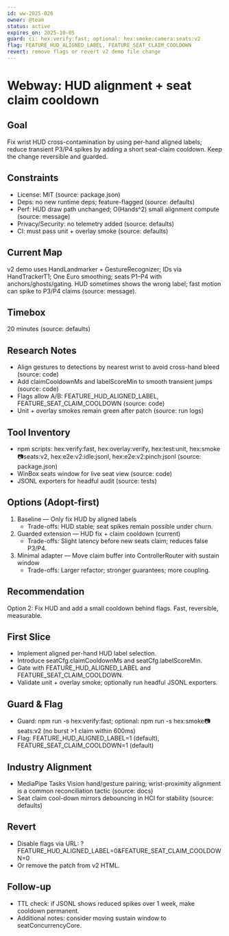 ```yaml
---
id: ww-2025-026
owner: @team
status: active
expires_on: 2025-10-05
guard: ci: hex:verify:fast; optional: hex:smoke:camera:seats:v2
flag: FEATURE_HUD_ALIGNED_LABEL, FEATURE_SEAT_CLAIM_COOLDOWN
revert: remove flags or revert v2 demo file change
---
```

# Webway: HUD alignment + seat claim cooldown

## Goal

Fix wrist HUD cross-contamination by using per-hand aligned labels; reduce transient P3/P4 spikes by adding a short seat-claim cooldown. Keep the change reversible and guarded.

## Constraints

- License: MIT (source: package.json)
- Deps: no new runtime deps; feature-flagged (source: defaults)
- Perf: HUD draw path unchanged; O(Hands^2) small alignment compute (source: message)
- Privacy/Security: no telemetry added (source: defaults)
- CI: must pass unit + overlay smoke (source: defaults)

## Current Map

v2 demo uses HandLandmarker + GestureRecognizer; IDs via HandTrackerT1; One Euro smoothing; seats P1–P4 with anchors/ghosts/gating. HUD sometimes shows the wrong label; fast motion can spike to P3/P4 claims (source: message).

## Timebox

20 minutes (source: defaults)

## Research Notes

- Align gestures to detections by nearest wrist to avoid cross-hand bleed (source: code)
- Add claimCooldownMs and labelScoreMin to smooth transient jumps (source: code)
- Flags allow A/B: FEATURE_HUD_ALIGNED_LABEL, FEATURE_SEAT_CLAIM_COOLDOWN (source: code)
- Unit + overlay smokes remain green after patch (source: run logs)

## Tool Inventory

- npm scripts: hex:verify:fast, hex:overlay:verify, hex:test:unit, hex:smoke:camera:seats:v2, hex:e2e:v2:idle:jsonl, hex:e2e:v2:pinch:jsonl (source: package.json)
- WinBox seats window for live seat view (source: code)
- JSONL exporters for headful audit (source: tests)

## Options (Adopt-first)

1. Baseline — Only fix HUD by aligned labels
   - Trade-offs: HUD stable; seat spikes remain possible under churn.
2. Guarded extension — HUD fix + claim cooldown (current)
   - Trade-offs: Slight latency before new seats claim; reduces false P3/P4.
3. Minimal adapter — Move claim buffer into ControllerRouter with sustain window
   - Trade-offs: Larger refactor; stronger guarantees; more coupling.

## Recommendation

Option 2: Fix HUD and add a small cooldown behind flags. Fast, reversible, measurable.

## First Slice

- Implement aligned per-hand HUD label selection.
- Introduce seatCfg.claimCooldownMs and seatCfg.labelScoreMin.
- Gate with FEATURE_HUD_ALIGNED_LABEL and FEATURE_SEAT_CLAIM_COOLDOWN.
- Validate unit + overlay smoke; optionally run headful JSONL exporters.

## Guard & Flag

- Guard: npm run -s hex:verify:fast; optional: npm run -s hex:smoke:camera:seats:v2 (no burst >1 claim within 600ms)
- Flag: FEATURE_HUD_ALIGNED_LABEL=1 (default), FEATURE_SEAT_CLAIM_COOLDOWN=1 (default)

## Industry Alignment

- MediaPipe Tasks Vision hand/gesture pairing; wrist-proximity alignment is a common reconciliation tactic (source: docs)
- Seat claim cool-down mirrors debouncing in HCI for stability (source: defaults)

## Revert

- Disable flags via URL: ?FEATURE_HUD_ALIGNED_LABEL=0&FEATURE_SEAT_CLAIM_COOLDOWN=0
- Or remove the patch from v2 HTML.

## Follow-up

- TTL check: if JSONL shows reduced spikes over 1 week, make cooldown permanent.
- Additional notes: consider moving sustain window to seatConcurrencyCore.
